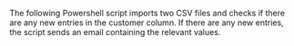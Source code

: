 The following Powershell script imports two CSV files and checks if there are any new entries in the customer column. If there are any new entries, the script sends an email containing the relevant values.
